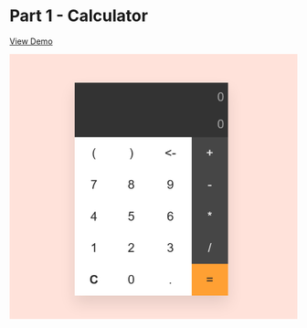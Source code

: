 # Part 1 - Calculator
[View Demo](https://code-architects.github.io/15-Days-15-Projects/Part%201%20-%20Calculator/)

![Preview for Calculator](./preview.png)
